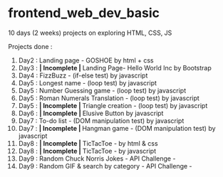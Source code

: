 # frontend_web_dev_basic

10 days (2 weeks) projects on exploring HTML, CSS, JS

Projects done :

<ol>
    <li>Day2 : Landing page - GOSHOE by html + css</li>
    <li>Day3 : <strong>| Incomplete | </strong> Landing Page- Hello World Inc by Bootstrap</li>
    <li>Day4 : FizzBuzz - (if-else test) by javascript</li>
    <li>Day5 : Longest name - (loop test) by javascript</li>
    <li>Day5 : Number Guessing game - (loop test) by javascript</li>
    <li>Day5 : Roman Numerals Translation - (loop test) by javascript</li>
    <li>Day5 : <strong>| Incomplete | </strong> Triangle creation - (loop test) by javascript</li>
    <li>Day6 : <strong>| Incomplete | </strong> Elusive Button by javascript</li>
    <li>Day7 : To-do list - (DOM manipulation test) by javascript</li>
    <li>Day7 : <strong>| Incomplete | </strong> Hangman game - (DOM manipulation test) by javascript</li>
    <li>Day8 : <strong>| Incomplete | </strong> TicTacToe - by html & css</li>
    <li>Day8 : <strong>| Incomplete | </strong> TicTacToe - by javascript</li>
    <li>Day9 : Random Chuck Norris Jokes - API Challenge - </li>
    <li>Day9 : Random GIF & search by category - API Challenge - </li>
</ol>
